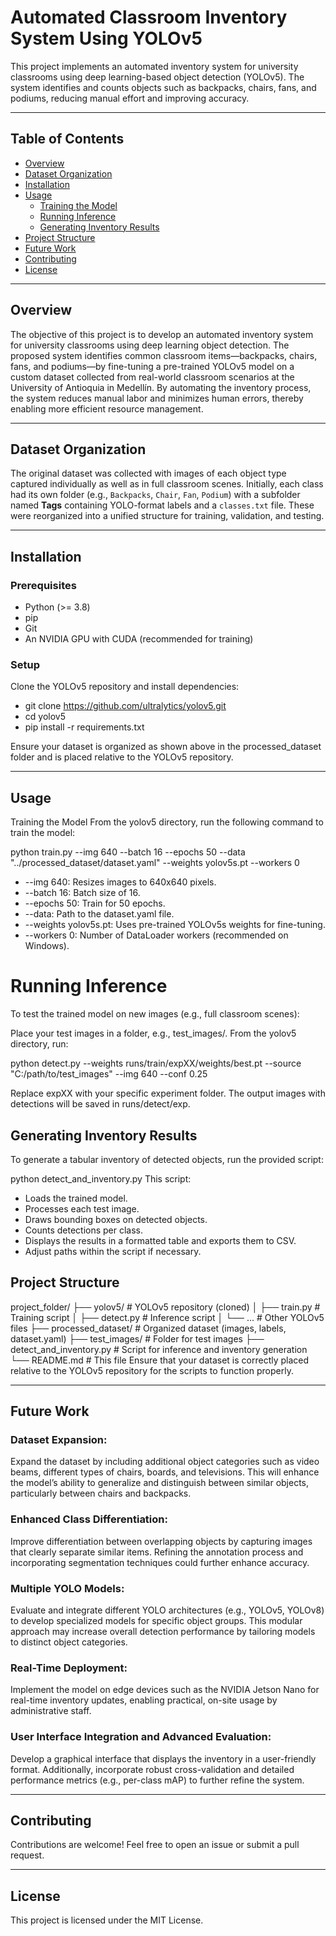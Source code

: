 # Automated Classroom Inventory System Using YOLOv5

This project implements an automated inventory system for university classrooms using deep learning-based object detection (YOLOv5). The system identifies and counts objects such as backpacks, chairs, fans, and podiums, reducing manual effort and improving accuracy.

---

## Table of Contents
- [Overview](#overview)
- [Dataset Organization](#dataset-organization)
- [Installation](#installation)
- [Usage](#usage)
  - [Training the Model](#training-the-model)
  - [Running Inference](#running-inference)
  - [Generating Inventory Results](#generating-inventory-results)
- [Project Structure](#project-structure)
- [Future Work](#future-work)
- [Contributing](#contributing)
- [License](#license)

---

## Overview

The objective of this project is to develop an automated inventory system for university classrooms using deep learning object detection. The proposed system identifies common classroom items—backpacks, chairs, fans, and podiums—by fine-tuning a pre-trained YOLOv5 model on a custom dataset collected from real-world classroom scenarios at the University of Antioquia in Medellín. By automating the inventory process, the system reduces manual labor and minimizes human errors, thereby enabling more efficient resource management.

---

## Dataset Organization

The original dataset was collected with images of each object type captured individually as well as in full classroom scenes. Initially, each class had its own folder (e.g., `Backpacks`, `Chair`, `Fan`, `Podium`) with a subfolder named **Tags** containing YOLO-format labels and a `classes.txt` file. These were reorganized into a unified structure for training, validation, and testing.

---

## Installation
### Prerequisites
- Python (>= 3.8)
- pip
- Git
- An NVIDIA GPU with CUDA (recommended for training)
### Setup
Clone the YOLOv5 repository and install dependencies:
- git clone https://github.com/ultralytics/yolov5.git
- cd yolov5
- pip install -r requirements.txt

Ensure your dataset is organized as shown above in the processed_dataset folder and is placed relative to the YOLOv5 repository.


---
## Usage
Training the Model
From the yolov5 directory, run the following command to train the model:

python train.py --img 640 --batch 16 --epochs 50 --data "../processed_dataset/dataset.yaml" --weights yolov5s.pt --workers 0
- --img 640: Resizes images to 640x640 pixels.
- --batch 16: Batch size of 16.
- --epochs 50: Train for 50 epochs.
- --data: Path to the dataset.yaml file.
- --weights yolov5s.pt: Uses pre-trained YOLOv5s weights for fine-tuning.
- --workers 0: Number of DataLoader workers (recommended on Windows).
# Running Inference
To test the trained model on new images (e.g., full classroom scenes):

Place your test images in a folder, e.g., test_images/.
From the yolov5 directory, run:

python detect.py --weights runs/train/expXX/weights/best.pt --source "C:/path/to/test_images" --img 640 --conf 0.25

Replace expXX with your specific experiment folder. The output images with detections will be saved in runs/detect/exp.

## Generating Inventory Results
To generate a tabular inventory of detected objects, run the provided script:

python detect_and_inventory.py
This script:
- Loads the trained model.
- Processes each test image.
- Draws bounding boxes on detected objects.
- Counts detections per class.
- Displays the results in a formatted table and exports them to CSV.
- Adjust paths within the script if necessary.

## Project Structure

project_folder/
├── yolov5/                    # YOLOv5 repository (cloned)
│   ├── train.py               # Training script
│   ├── detect.py              # Inference script
│   └── ...                    # Other YOLOv5 files
├── processed_dataset/         # Organized dataset (images, labels, dataset.yaml)
├── test_images/               # Folder for test images
├── detect_and_inventory.py    # Script for inference and inventory generation
└── README.md                  # This file
Ensure that your dataset is correctly placed relative to the YOLOv5 repository for the scripts to function properly.

---
## Future Work
### Dataset Expansion:
Expand the dataset by including additional object categories such as video beams, different types of chairs, boards, and televisions. This will enhance the model’s ability to generalize and distinguish between similar objects, particularly between chairs and backpacks.

### Enhanced Class Differentiation:
Improve differentiation between overlapping objects by capturing images that clearly separate similar items. Refining the annotation process and incorporating segmentation techniques could further enhance accuracy.

### Multiple YOLO Models:
Evaluate and integrate different YOLO architectures (e.g., YOLOv5, YOLOv8) to develop specialized models for specific object groups. This modular approach may increase overall detection performance by tailoring models to distinct object categories.

### Real-Time Deployment:
Implement the model on edge devices such as the NVIDIA Jetson Nano for real-time inventory updates, enabling practical, on-site usage by administrative staff.

### User Interface Integration and Advanced Evaluation:
Develop a graphical interface that displays the inventory in a user-friendly format. Additionally, incorporate robust cross-validation and detailed performance metrics (e.g., per-class mAP) to further refine the system.

---
## Contributing
Contributions are welcome! Feel free to open an issue or submit a pull request.

---
## License
This project is licensed under the MIT License.
